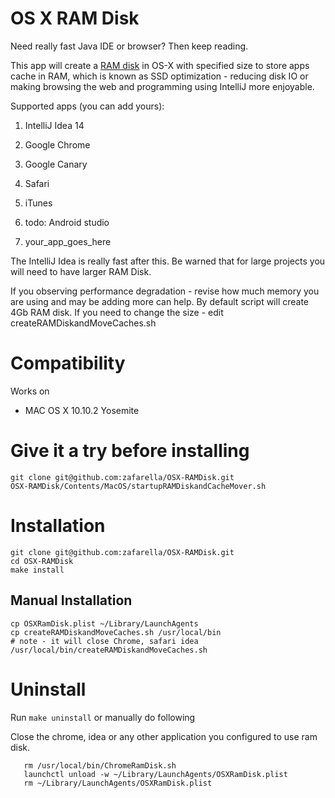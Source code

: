 OS X RAM Disk
================

Need really fast Java IDE or browser? Then keep reading.

This app will create a [RAM disk](http://en.wikipedia.org/wiki/RAM_drive) in OS-X with specified size to 
store apps cache in RAM, which is known as SSD optimization - reducing disk IO or making browsing the web and
programming using IntelliJ more enjoyable.

Supported apps (you can add yours):

1. IntelliJ Idea 14

1. Google Chrome

1. Google Canary

1. Safari

1. iTunes

1. todo: Android studio 

1. your_app_goes_here

The IntelliJ Idea is really fast after this. Be warned that for large projects you will need to have larger RAM Disk.

If you observing performance degradation - revise how much memory you are using and may be adding more can help.
By default script will create 4Gb RAM disk. If you need to change the size - edit createRAMDiskandMoveCaches.sh

Compatibility
============
Works on
* MAC OS X 10.10.2 Yosemite

Give it a try before installing
===============================
```
git clone git@github.com:zafarella/OSX-RAMDisk.git
OSX-RAMDisk/Contents/MacOS/startupRAMDiskandCacheMover.sh
```

Installation
============
```
git clone git@github.com:zafarella/OSX-RAMDisk.git
cd OSX-RAMDisk
make install
```

Manual Installation
------------------
```
cp OSXRamDisk.plist ~/Library/LaunchAgents
cp createRAMDiskandMoveCaches.sh /usr/local/bin
# note - it will close Chrome, safari idea
/usr/local/bin/createRAMDiskandMoveCaches.sh
```

Uninstall
============
Run `make uninstall`
or manually do following

Close the chrome, idea or any other application you configured to use ram disk.
```
   rm /usr/local/bin/ChromeRamDisk.sh
   launchctl unload -w ~/Library/LaunchAgents/OSXRamDisk.plist 
   rm ~/Library/LaunchAgents/OSXRamDisk.plist
```
